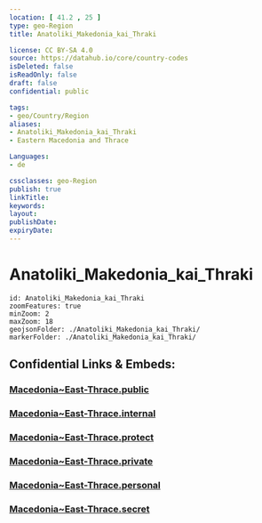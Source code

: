 ```yaml
---
location: [ 41.2 , 25 ] 
type: geo-Region
title: Anatoliki_Makedonia_kai_Thraki

license: CC BY-SA 4.0
source: https://datahub.io/core/country-codes
isDeleted: false
isReadOnly: false
draft: false
confidential: public

tags:
- geo/Country/Region
aliases:
- Anatoliki_Makedonia_kai_Thraki
- Eastern Macedonia and Thrace

Languages:
- de

cssclasses: geo-Region
publish: true
linkTitle: 
keywords: 
layout: 
publishDate: 
expiryDate: 
---
```


# Anatoliki_Makedonia_kai_Thraki

```leaflet
id: Anatoliki_Makedonia_kai_Thraki
zoomFeatures: true 
minZoom: 2 
maxZoom: 18
geojsonFolder: ./Anatoliki_Makedonia_kai_Thraki/
markerFolder: ./Anatoliki_Makedonia_kai_Thraki/
```


## Confidential Links & Embeds: 

### [Macedonia~East-Thrace.public](/_public/\Earth\Continent\Europe\Europe~South\Greece\Regions-GreekMacedonia~East-Thrace.public.md) 

### [Macedonia~East-Thrace.internal](/_internal/\Earth\Continent\Europe\Europe~South\Greece\Regions-GreekMacedonia~East-Thrace.internal.md) 

### [Macedonia~East-Thrace.protect](/_protect/\Earth\Continent\Europe\Europe~South\Greece\Regions-GreekMacedonia~East-Thrace.protect.md) 

### [Macedonia~East-Thrace.private](/_private/\Earth\Continent\Europe\Europe~South\Greece\Regions-GreekMacedonia~East-Thrace.private.md) 

### [Macedonia~East-Thrace.personal](/_personal/\Earth\Continent\Europe\Europe~South\Greece\Regions-GreekMacedonia~East-Thrace.personal.md) 

### [Macedonia~East-Thrace.secret](/_secret/\Earth\Continent\Europe\Europe~South\Greece\Regions-GreekMacedonia~East-Thrace.secret.md)

